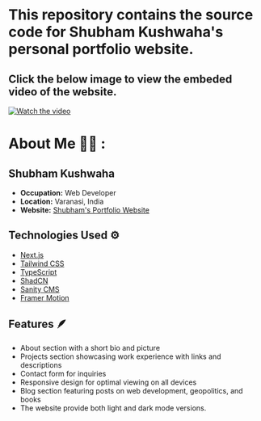 # This repository contains the source code for Shubham Kushwaha's personal portfolio website.

## Click the below image to view the embeded video of the website.

[![Watch the video](https://i.postimg.cc/dQfhSKxb/Screenshot-129.png)](https://1drv.ms/v/s!AicjmX6oFuiTgTL7KZFdRl1SfeRd?e=mSGWs2)



<h1>About Me 🤵🏻 :</h1>

## Shubham Kushwaha
- **Occupation:** Web Developer
- **Location:** Varanasi, India
- **Website:** [Shubham's Portfolio Website](https://dev-shubham-one.vercel.app)

## Technologies Used ⚙️
- [Next.js](https://nextjs.org/)
- [Tailwind CSS](https://tailwindcss.com/)
- [TypeScript](https://www.typescriptlang.org/)
- [ShadCN](https://ui.shadcn.com/)
- [Sanity CMS](https://www.sanity.io/)
- [Framer Motion](https://www.framer.com/motion/)

## Features 🪶
- About section with a short bio and picture
- Projects section showcasing work experience with links and descriptions
- Contact form for inquiries
- Responsive design for optimal viewing on all devices
- Blog section featuring posts on web development, geopolitics, and books
- The website provide both light and dark mode versions.

